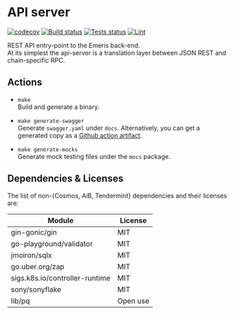 # API server

[![codecov](https://codecov.io/gh/allinbits/demeris-api-server/branch/main/graph/badge.svg?token=8P0G6VQDPE)](https://codecov.io/gh/allinbits/demeris-api-server)
[![Build status](https://github.com//allinbits/demeris-api-server/workflows/Build/badge.svg?token=8P0G6VQDPE)](https://github.com//allinbits/demeris-api-server/commits/main)
[![Tests status](https://github.com//allinbits/demeris-api-server/workflows/Tests/badge.svg)](https://github.com//allinbits/demeris-api-server/commits/main)
[![Lint](https://github.com/allinbits/demeris-api-server/Lint/badge.svg?token=8P0G6VQDPE)](https://github.com//allinbits/demeris-api-server/commits/main)

REST API entry-point to the Emeris back-end.  
At its simplest the api-server is a translation layer between JSON REST and chain-specific RPC.

## Actions

* `make`  
  Build and generate a binary.

* `make generate-swagger`  
  Generate `swagger.yaml` under `docs`.
  Alternatively, you can get a generated copy as a [Github action artifact](https://github.com/allinbits/demeris-api-server/actions/workflows/swagger.yml).

* `make generate-mocks`  
  Generate mock testing files under the `mocs` package.

## Dependencies & Licenses

The list of non-{Cosmos, AiB, Tendermint} dependencies and their licenses are:

|Module   	                  |License          |
|---	                      |---  	        |
|gin-gonic/gin   	          |MIT   	        |
|go-playground/validator   	  |MIT   	        |
|jmoiron/sqlx   	          |MIT   	        |
|go.uber.org/zap   	          |MIT           	|
|sigs.k8s.io/controller-runtime |MIT            |
|sony/sonyflake               |MIT              |
|lib/pq                       |Open use         |
